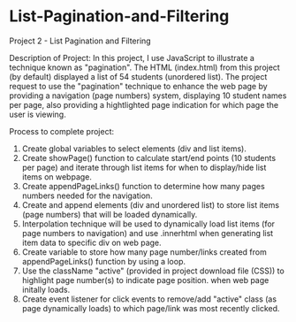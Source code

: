 # List-Pagination-and-Filtering
Project 2 - List Pagination and Filtering

Description of Project:
In this project, I use JavaScript to illustrate a technique known as "pagination".  The HTML (index.html) from this project (by default) displayed a list of 54 students (unordered list).  The project request to use the "pagination" technique to  enhance the web page by providing a navigation (page numbers) system, displaying 10 student names per page, also providing a hightlighted page indication for which page the user is viewing.

Process to complete project:
1.  Create global variables to select elements (div and list items).
2.  Create showPage() function to calculate start/end points (10 students per page) and iterate through list items for when to display/hide list items on webpage.
3.  Create appendPageLinks() function to determine how many pages numbers needed for the navigation.
4.  Create and append elements (div and unordered list) to store list items (page numbers) that will be loaded dynamically.
5.  Interpolation technique will be used to dynamically load list items (for page numbers to navigation) and use .innerhtml when generating list item data to specific div on web page.
6.  Create variable to store how many page number/links created from appendPageLinks() function by using a loop.
7.  Use the className "active" (provided in project download file (CSS)) to highlight page number(s) to indicate page position. when web page initally loads.
8.  Create event listener for click events to remove/add "active" class (as page dynamically loads) to which page/link was most recently clicked.
